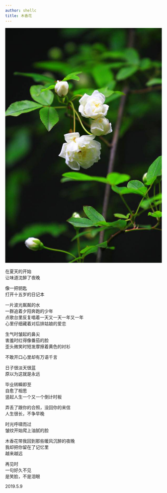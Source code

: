 ```yaml
---
author: shellc
title: 木香花
---
```


<!--more-->

![木香花](/assets/images/posts/muxianghua.jpg)

在夏天的开始<br />
让味道沈醉了夜晚

像一把钥匙<br />
打开十五岁的日记本

一片波光粼粼的水<br />
一群追着夕阳奔跑的少年<br />
点歌台里反复唱着一天又一天一年又一年<br />
心里仔细藏着对后排姑娘的爱恋

生气时皱起的鼻尖<br />
害羞时红得像番茄的脸<br />
歪头微笑时短发摩擦着黄色的衬衫

不敢开口心里却有万语千言

日子很淡天很蓝<br />
原以为这就是永远

毕业转瞬即至<br />
自愈了相思<br />
竖起人生一个又一个倒计时板

弄丢了跟你的合照，没回你的来信<br />
人生很长，不争早晚

时光呼啸而过<br />
皱纹开始爬上油腻的脸

木香花带我回到那些暖风沉醉的夜晚<br />
我却把你留在了记忆里<br />
越来越远

再见时<br />
一句好久不见<br />
是笑脸，不是泪眼

2019.5.9

